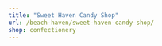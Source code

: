 ```yaml
---
title: "Sweet Haven Candy Shop"
url: /beach-haven/sweet-haven-candy-shop/
shop: confectionery
---
```

